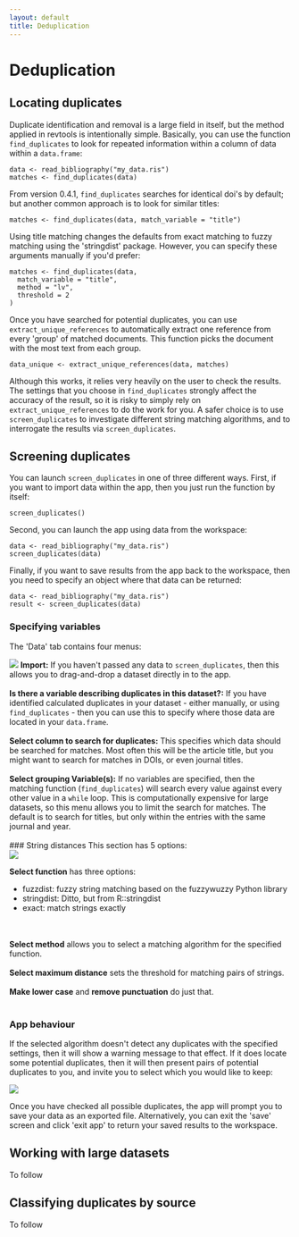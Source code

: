 ```yaml
---
layout: default
title: Deduplication
---
```

# Deduplication

## Locating duplicates
Duplicate identification and removal is a large field in itself, but the method applied in revtools is intentionally simple. Basically, you can use the function <code>find_duplicates</code> to look for repeated information within a column of data within a <code>data.frame</code>:
```
data <- read_bibliography("my_data.ris")
matches <- find_duplicates(data)
```
From version 0.4.1, <code>find_duplicates</code> searches for identical doi's by default; but another common approach is to look for similar titles:
```
matches <- find_duplicates(data, match_variable = "title")
```
Using title matching changes the defaults from exact matching to fuzzy matching using the 'stringdist' package. However, you can specify these arguments manually if you'd prefer:
```
matches <- find_duplicates(data,
  match_variable = "title",
  method = "lv",
  threshold = 2
)
```
Once you have searched for potential duplicates, you can use <code>extract_unique_references</code> to automatically extract one reference from every 'group' of matched documents. This function picks the document with the most text from each group.
```
data_unique <- extract_unique_references(data, matches)
```
Although this works, it relies very heavily on the user to check the results. The settings that you choose in <code>find_duplicates</code> strongly affect the accuracy of the result, so it is risky to simply rely on <code>extract_unique_references</code> to do the work for you. A safer choice is to use <code>screen_duplicates</code> to investigate different string matching algorithms, and to interrogate the results via <code>screen_duplicates</code>.

## Screening duplicates
You can launch <code>screen_duplicates</code> in one of three different ways. First, if you want to import data within the app, then you just run the function by itself:
```
screen_duplicates()
```

Second, you can launch the app using data from the workspace:
```
data <- read_bibliography("my_data.ris")
screen_duplicates(data)
```

Finally, if you want to save results from the app back to the workspace, then you need to specify an object where that data can be returned:
```
data <- read_bibliography("my_data.ris")
result <- screen_duplicates(data)
```

### Specifying variables
The 'Data' tab contains four menus:

<div class="clearfix">
  <img
    class="screenshot_tall"
    src="/assets/screenshots/screen_duplicates_data_tab.png"
  />
  <b>Import:</b> If you haven't passed any data to <code>screen_duplicates</code>, then this allows you to drag-and-drop a dataset directly in to the app.  
  <br>
  <br>
  <b>Is there a variable describing duplicates in this dataset?:</b> If you have identified calculated duplicates in your dataset - either manually, or using <code>find_duplicates</code> - then you can use this to specify where those data are located in your <code>data.frame</code>.  
  <br>
  <br>
  <b>Select column to search for duplicates:</b> This specifies which data should be searched for matches. Most often this will be the article title, but you might want to search for matches in DOIs, or even journal titles.  
  <br>
  <br>
  <b>Select grouping Variable(s):</b> If no variables are specified, then the matching function (<code>find_duplicates</code>) will search every value against every other value in a <code>while</code> loop. This is computationally expensive for large datasets, so this menu allows you to limit the search for matches. The default is to search for titles, but only within the entries with the same journal and year.  

</div>
<br>
### String distances
This section has 5 options:

<div class="clearfix">
  <img
    class="screenshot_tall"
    src="/assets/screenshots/screen_duplicates_matching_tab.png"
  />

  <b>Select function</b> has three options:
  - fuzzdist: fuzzy string matching based on the fuzzywuzzy Python library
  - stringdist: Ditto, but from R::stringdist
  - exact: match strings exactly
  <br>
  <br>
  <b>Select method</b> allows you to select a matching algorithm for the specified function.
  <br>
  <br>
  <b>Select maximum distance</b> sets the threshold for matching pairs of strings.
  <br>
  <br>
  <b>Make lower case</b> and <b>remove punctuation</b> do just that.
</div>
<br>

### App behaviour
If the selected algorithm doesn't detect any duplicates with the specified settings, then it will show a warning message to that effect. If it does locate some potential duplicates, then it will then present pairs of potential duplicates to you, and invite you to select which you would like to keep:

<img src="/assets/screenshots/screen_duplicates.png"/>

Once you have checked all possible duplicates, the app will prompt you to save your data as an exported file. Alternatively, you can exit the 'save' screen and click 'exit app' to return your saved results to the workspace.

## Working with large datasets
To follow

## Classifying duplicates by source
To follow